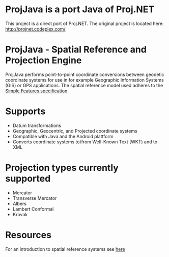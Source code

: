 # ProjJava is a port Java of Proj.NET
This project is a direct port of Proj.NET. The original project is located here: http://projnet.codeplex.com/

# ProjJava - Spatial Reference and Projection Engine
ProjJava performs point-to-point coordinate conversions between geodetic coordinate systems for use in for example Geographic Information Systems (GIS) or GPS applications. The spatial reference model used adheres to the [Simple Features specification](http://www.opengeospatial.org/standards/sfo).

# Supports
* Datum transformations
* Geographic, Geocentric, and Projected coordinate systems
* Compatible with Java and the Android plattform
* Converts coordinate systems to/from Well-Known Text (WKT) and to XML

# Projection types currently supported
* Mercator
* Transverse Mercator
* Albers
* Lambert Conformal
* Krovak

# Resources
For an introduction to spatial reference systems see [here](http://www.sharpgis.net/2007/05/05/SpatialReferencesCoordinateSystemsProjectionsDatumsEllipsoidsConfusing.aspx)
